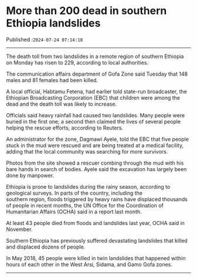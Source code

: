 # More than 200 dead in southern Ethiopia landslides

Published :`2024-07-24 07:14:18`

---

The death toll from two landslides in a remote region of southern Ethiopia on Monday has risen to 229, according to local authorities.

The communication affairs department of Gofa Zone said Tuesday that 148 males and 81 females had been killed.

A local official, Habtamu Fetena, had earlier told state-run broadcaster, the Ethiopian Broadcasting Corporation (EBC) that children were among the dead and the death toll was likely to increase.

Officials said heavy rainfall had caused two landslides. Many people were buried in the first one; a second then claimed the lives of several people helping the rescue efforts, according to Reuters.

An administrator for the zone, Dagmawi Ayele, told the EBC that five people stuck in the mud were rescued and are being treated at a medical facility, adding that the local community was searching for more survivors.

Photos from the site showed a rescuer combing through the mud with his bare hands in search of bodies. Ayele said the excavation has largely been done by manpower.

Ethiopia is prone to landslides during the rainy season, according to geological surveys. In parts of the country, including the southern region, floods triggered by heavy rains have displaced thousands of people in recent months, the UN Office for the Coordination of Humanitarian Affairs (OCHA) said in a report last month.

At least 43 people died from floods and landslides last year, OCHA said in November.

Southern Ethiopia has previously suffered devastating landslides that killed and displaced dozens of people.

In May 2018, 45 people were killed in twin landslides that happened within hours of each other in the West Arsi, Sidama, and Gamo Gofa zones.

---

